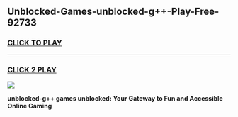 
## Unblocked-Games-unblocked-g++-Play-Free-92733
<h3>
<a href="https://premium76.site?title=unblocked-g++&ref=21A">CLICK TO PLAY</a></h3>
<hr>

<h3>
<a href="https://premium76.site?title=unblocked-g++&ref=21A">CLICK 2 PLAY</a>
  
</h3>

<a href="https://premium76.site?title=unblocked-g++&ref=21A"><img src="https://clearcache.store/games.png"></a>


**unblocked-g++ games unblocked: Your Gateway to Fun and Accessible Online Gaming**
